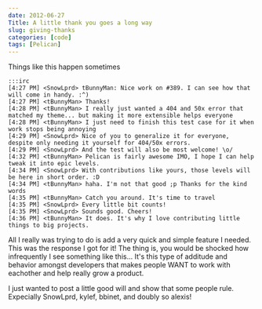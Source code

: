 ```yaml
---
date: 2012-06-27
Title: A little thank you goes a long way
slug: giving-thanks
categories: [code]
tags: [Pelican]
---
```


Things like this happen sometimes

    :::irc
    [4:27 PM] <SnowLprd> tBunnyMan: Nice work on #389. I can see how that will come in handy. :^)
    [4:27 PM] <tBunnyMan> Thanks!
    [4:28 PM] <tBunnyMan> I really just wanted a 404 and 50x error that matched my theme... but making it more extensible helps everyone
    [4:28 PM] <tBunnyMan> I just need to finish this test case for it when work stops being annoying
    [4:29 PM] <SnowLprd> Nice of you to generalize it for everyone, despite only needing it yourself for 404/50x errors.
    [4:29 PM] <SnowLprd> And the test will also be most welcome! \o/
    [4:32 PM] <tBunnyMan> Pelican is fairly awesome IMO, I hope I can help tweak it into epic levels.
    [4:34 PM] <SnowLprd> With contributions like yours, those levels will be here in short order. :D
    [4:34 PM] <tBunnyMan> haha. I'm not that good ;p Thanks for the kind words
    [4:35 PM] <tBunnyMan> Catch you around. It's time to travel
    [4:35 PM] <SnowLprd> Every little bit counts!
    [4:35 PM] <SnowLprd> Sounds good. Cheers!
    [4:36 PM] <tBunnyMan> It does. It's why I love contributing little things to big projects.

All I really was trying to do is add a very quick and simple feature I needed. This was the response I got for it! The thing is, you would be shocked how infrequently I see something like this... It's this type of additude and behavior amongst developers that makes people WANT to work with eachother and help really grow a product.

I just wanted to post a little good will and show that some people rule. Expecially SnowLprd, kylef, bbinet, and doubly so alexis!
